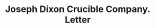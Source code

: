 ---
doi: 10.7916/D88D176M
date_other: '1890'
date_other_textual: 1890-1899
form: correspondence
genre:
- Letters (correspondence)
name:
- Joseph Dixon Crucible Company
object_in_context_url: https://biggert.cul.columbia.edu/items/view/ave_biggert_00033
subject_hierarchical_geographic:
- San Francisco, California, United States
subject_name:
- Joseph Dixon Crucible Company
title: Joseph Dixon Crucible Company. Letter
sort_title: Joseph Dixon Crucible Company. Letter
call_number: ave_biggert_00033
coordinates:
- 37.78333333333333,-122.41666666666667
pid: ave_biggert_00033
identifiers: ave_biggert_00033
thumbnail: https://derivativo-2.library.columbia.edu/iiif/2/ldpd:342989/full/!256,256/0/native.jpg
permalink: /biggert/ave_biggert_00033/
layout: iiif-image-page
---